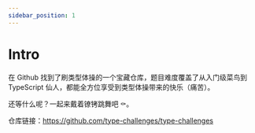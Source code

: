 ```yaml
---
sidebar_position: 1
---
```


# Intro

在 Github 找到了刷类型体操的一个宝藏仓库，题目难度覆盖了从入门级菜鸟到 TypeScript 仙人，都能全方位享受到类型体操带来的快乐（痛苦）。

还等什么呢？一起来戴着镣铐跳舞吧 ⚰️。

仓库链接：https://github.com/type-challenges/type-challenges
